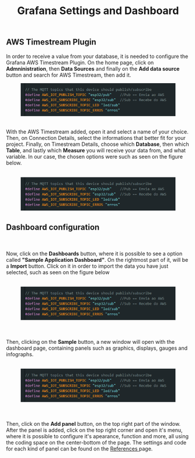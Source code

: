 <!DOCTYPE html>
<html lang="en">
<head>
<meta charset="UTF-8">
</head>
<body>
<header>
  <h1>Grafana Settings and Dashboard</h1>
</header>
<main>
  <section>
    <h2>AWS Timestream Plugin</h2>
    <article>
      <p>
       In order to receive a value from your database, it is needed to configure the Grafana AWS Timestream Plugin. On the home page, click on <strong>Admninistration</strong>, then <strong>Data Sources</strong> and finally on the <strong>Add data source</strong> button and search for AWS Timestream, then add it. <br>
        <figure>
          <img src="https://github.com/Thiago5B/Projeto_IoT-SE/blob/main/img/mqtt_1.png">
        </figure>
        <br>
      With the AWS Timestream added, open it and select a name of your choice. Then, on Connection Details, select the informations that better fit for your project. Finally, on Timestream Details, choose which <strong>Database</strong>, then which <strong>Table</strong>, and lastly which <strong>Measure</strong> you will receive your data from, and what variable. In our case, the chosen options were such as seen on the figure below. <br><br>
        <figure>
          <img src="https://github.com/Thiago5B/Projeto_IoT-SE/blob/main/img/mqtt_1.png">
        </figure>
      </p>
      <h2>Dashboard configuration</h2>
      <p>
      <br><br>Now, click on the <strong>Dashboards</strong> button, where it is possible to see a option called <strong>"Sample Application Dashboard"</strong>. On the rightmost part of it, will be a <strong>Import</strong> button. Click on it in order to import the data you have just selected, such as seen on the figure below<br><br>
        <figure>
          <img src="https://github.com/Thiago5B/Projeto_IoT-SE/blob/main/img/mqtt_1.png">
        </figure>
      <br><br>
      Then, clicking on the <strong>Sample</strong> button, a new window will open with the dashboard page, containing panels such as graphics, displays, gauges and infographs. <br><br>
        <figure>
          <img src="https://github.com/Thiago5B/Projeto_IoT-SE/blob/main/img/mqtt_1.png">
        </figure
        <br><br><br>
        Then, click on the <strong>Add panel</strong> button, on the top right part of the window. After the panel is added, click on the top right corner and open it's menu, where it is possible to configure it's apearance, function and more, all using the coding space on the center-bottom of the page. The settings and code for each kind of panel can be found on the <a href="https://github.com/Thiago5B/Projeto_IoT-SE/blob/main/English/References.md"> References </a> page.
      </p>
    </article>
  </section>
</main>
</body>
</html>

